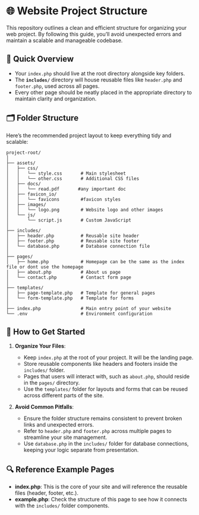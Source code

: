 # 🌐 **Website Project Structure**

This repository outlines a clean and efficient structure for organizing your web project. By following this guide, you’ll avoid unexpected errors and maintain a scalable and manageable codebase.

## 🎯 **Quick Overview**

- Your `index.php` should live at the root directory alongside key folders.
- The **`includes/`** directory will house reusable files like `header.php` and `footer.php`, used across all pages.
- Every other page should be neatly placed in the appropriate directory to maintain clarity and organization.

## 🗂️ **Folder Structure**

Here’s the recommended project layout to keep everything tidy and scalable:

```
project-root/
│
├── assets/
│   ├── css/
│   │   └── style.css       # Main stylesheet
│   │   └── other.css       # Additional CSS files
│   ├── docs/
│   │   └── read.pdf       #any important doc
│   ├── favicon_io/
│   │   └── favicons        #favicon styles
│   ├── images/
│   │   └── logo.png        # Website logo and other images
│   └── js/
│       └── script.js       # Custom JavaScript     
│
├── includes/
│   ├── header.php          # Reusable site header
│   ├── footer.php          # Reusable site footer
│   └── database.php        # Database connection file
│
├── pages/
│   ├── home.php            # Homepage can be the same as the index file or dont use the homepage
│   ├── about.php           # About us page
│   └── contact.php         # Contact form page
│
├── templates/
│   ├── page-template.php   # Template for general pages
│   └── form-template.php   # Template for forms
│
├── index.php               # Main entry point of your website
└── .env                    # Environment configuration
```

## 🚀 **How to Get Started**

1. **Organize Your Files**:
   - Keep `index.php` at the root of your project. It will be the landing page.
   - Store reusable components like headers and footers inside the `includes/` folder.
   - Pages that users will interact with, such as `about.php`, should reside in the `pages/` directory.
   - Use the `templates/` folder for layouts and forms that can be reused across different parts of the site.

2. **Avoid Common Pitfalls**:
   - Ensure the folder structure remains consistent to prevent broken links and unexpected errors.
   - Refer to `header.php` and `footer.php` across multiple pages to streamline your site management.
   - Use `database.php` in the `includes/` folder for database connections, keeping your logic separate from presentation.


## 🔍 **Reference Example Pages**

- **index.php**: This is the core of your site and will reference the reusable files (header, footer, etc.).
- **example.php**: Check the structure of this page to see how it connects with the `includes/` folder components.

